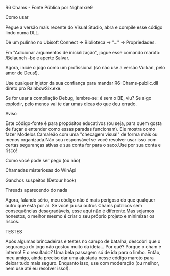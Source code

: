 R6 Chams - Fonte Pública por Nighmxre9

Como usar

Pegue a versão mais recente do Visual Studio, abra e compile esse código lindo numa DLL.

Dê um pulinho no Ubisoft Connect -> Biblioteca -> "..." -> Propriedades.

Em "Adicionar argumentos de inicialização", jogue esse comando maroto: /Belaunch -be e aperte Salvar.

Agora, inicie o jogo como um profissional (só não use a versão Vulkan, pelo amor de Deus!).

Use qualquer injetor da sua confiança para mandar R6-Chams-public.dll direto pro RainbowSix.exe.

Se for usar a compilação Debug, lembre-se: é sem o BE, viu? Se algo explodir, pelo menos vai te dar umas dicas do que deu errado.

Aviso

Este código-fonte é para propósitos educativos (ou seja, para quem gosta de fuçar e entender como essas paradas funcionam). Ele mostra como fazer Modelos Camaleão com uma "checagem visual" de forma mais ou menos organizada.Não sou responsável se você resolver usar isso com certas seguranças ativas e sua conta for para o saco.Use por sua conta e risco!

Como você pode ser pego (ou não)

Chamadas misteriosas do WinApi

Ganchos suspeitos (Detour hook)

Threads aparecendo do nada

Agora, falando sério, meu código não é mais perigoso do que qualquer outro que está por aí. Se você já usa outros Chams públicos sem consequências desagradáveis, esse aqui não é diferente.Mas sejamos honestos, o melhor mesmo é criar o seu próprio projeto e minimizar os riscos.

TESTES

Após algumas brincadeiras e testes no campo de batalha, descobri que o segurança do jogo não gostou muito da ideia... Por quê? Porque o cham é interno! E o resultado? Uma bela passagem só de ida para o limbo. Então, meu amigo, ainda preciso dar uma ajustada nesse código maroto para deixar tudo mais seguro. Enquanto isso, use com moderação (ou melhor, nem use até eu resolver isso!).
